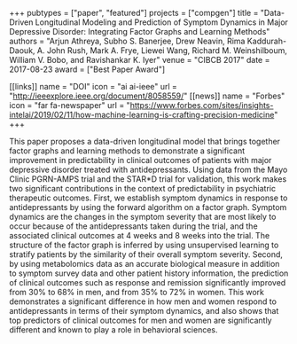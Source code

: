 +++
pubtypes = ["paper", "featured"]
projects = ["compgen"]
title = "Data-Driven Longitudinal Modeling and Prediction of Symptom Dynamics in Major Depressive Disorder: Integrating Factor Graphs and Learning Methods"
authors = "Arjun Athreya, Subho S. Banerjee, Drew Neavin, Rima Kaddurah-Daouk, A. John Rush, Mark A. Frye, Liewei Wang, Richard M. Weinshilboum, William V. Bobo, and Ravishankar K. Iyer"
venue = "CIBCB 2017"
date = 2017-08-23
award = ["Best Paper Award"]

[[links]]
  name = "DOI"
  icon = "ai ai-ieee"
  url = "http://ieeexplore.ieee.org/document/8058559/"
[[news]]
  name = "Forbes"
  icon = "far fa-newspaper"
  url = "https://www.forbes.com/sites/insights-intelai/2019/02/11/how-machine-learning-is-crafting-precision-medicine"
+++

This paper proposes a data-driven longitudinal model that brings together factor graphs and learning
methods to demonstrate a significant improvement in predictability in clinical outcomes of patients
with major depressive disorder treated with antidepressants. Using data from the Mayo Clinic
PGRN-AMPS trial and the STAR*D trial for validation, this work makes two significant contributions
in the context of predictability in psychiatric therapeutic outcomes. First, we establish symptom
dynamics in response to antidepressants by using the forward algorithm on a factor graph. Symptom
dynamics are the changes in the symptom severity that are most likely to occur because of the
antidepressants taken during the trial, and the associated clinical outcomes at 4 weeks and 8 weeks
into the trial. The structure of the factor graph is inferred by using unsupervised learning to
stratify patients by the similarity of their overall symptom severity. Second, by using metabolomics
data as an accurate biological measure in addition to symptom survey data and other patient history
information, the prediction of clinical outcomes such as response and remission significantly
improved from 30% to 68% in men, and from 35% to 72% in women. This work demonstrates a significant
difference in how men and women respond to antidepressants in terms of their symptom dynamics, and
also shows that top predictors of clinical outcomes for men and women are significantly different
and known to play a role in behavioral sciences.

